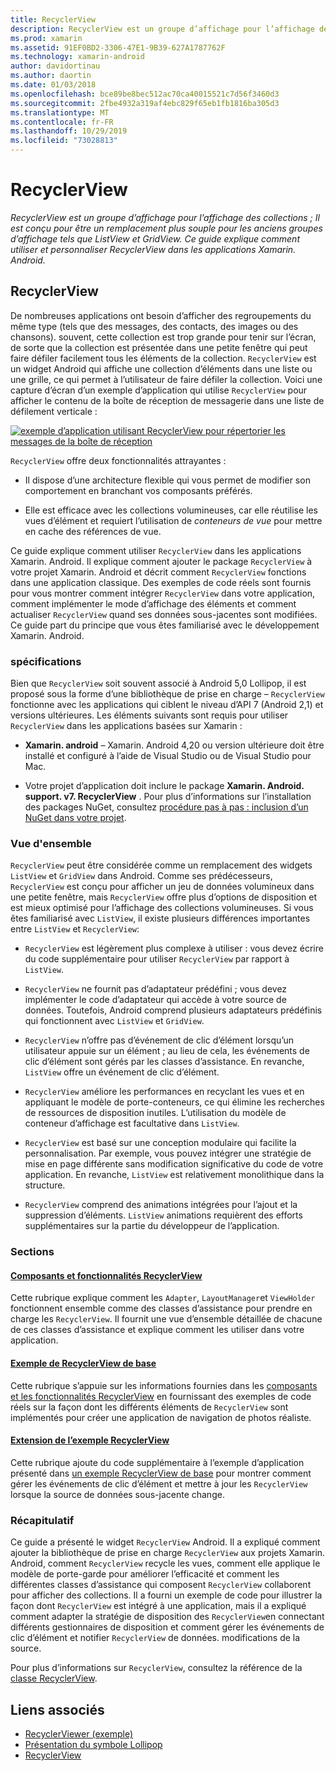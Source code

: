 ```yaml
---
title: RecyclerView
description: RecyclerView est un groupe d’affichage pour l’affichage des collections ; Il est conçu pour être un remplacement plus souple pour les anciens groupes d’affichage tels que ListView et GridView.  Ce guide explique comment utiliser et personnaliser RecyclerView dans les applications Xamarin. Android.
ms.prod: xamarin
ms.assetid: 91EF0BD2-3306-47E1-9B39-627A1787762F
ms.technology: xamarin-android
author: davidortinau
ms.author: daortin
ms.date: 01/03/2018
ms.openlocfilehash: bce89be8bec512ac70ca40015521c7d56f3460d3
ms.sourcegitcommit: 2fbe4932a319af4ebc829f65eb1fb1816ba305d3
ms.translationtype: MT
ms.contentlocale: fr-FR
ms.lasthandoff: 10/29/2019
ms.locfileid: "73028813"
---
```

# <a name="recyclerview"></a>RecyclerView

_RecyclerView est un groupe d’affichage pour l’affichage des collections ; Il est conçu pour être un remplacement plus souple pour les anciens groupes d’affichage tels que ListView et GridView.  Ce guide explique comment utiliser et personnaliser RecyclerView dans les applications Xamarin. Android._

## <a name="recyclerview"></a>RecyclerView

De nombreuses applications ont besoin d’afficher des regroupements du même type (tels que des messages, des contacts, des images ou des chansons). souvent, cette collection est trop grande pour tenir sur l’écran, de sorte que la collection est présentée dans une petite fenêtre qui peut faire défiler facilement tous les éléments de la collection.
`RecyclerView` est un widget Android qui affiche une collection d’éléments dans une liste ou une grille, ce qui permet à l’utilisateur de faire défiler la collection. Voici une capture d’écran d’un exemple d’application qui utilise `RecyclerView` pour afficher le contenu de la boîte de réception de messagerie dans une liste de défilement verticale :

[![exemple d’application utilisant RecyclerView pour répertorier les messages de la boîte de réception](images/01-recyclerview-example-sml.png)](images/01-recyclerview-example.png#lightbox)

`RecyclerView` offre deux fonctionnalités attrayantes :

- Il dispose d’une architecture flexible qui vous permet de modifier son comportement en branchant vos composants préférés.

- Elle est efficace avec les collections volumineuses, car elle réutilise les vues d’élément et requiert l’utilisation de *conteneurs de vue* pour mettre en cache des références de vue.

Ce guide explique comment utiliser `RecyclerView` dans les applications Xamarin. Android. Il explique comment ajouter le package `RecyclerView` à votre projet Xamarin. Android et décrit comment `RecyclerView` fonctions dans une application classique. Des exemples de code réels sont fournis pour vous montrer comment intégrer `RecyclerView` dans votre application, comment implémenter le mode d’affichage des éléments et comment actualiser `RecyclerView` quand ses données sous-jacentes sont modifiées. Ce guide part du principe que vous êtes familiarisé avec le développement Xamarin. Android.

### <a name="requirements"></a>spécifications

Bien que `RecyclerView` soit souvent associé à Android 5,0 Lollipop, il est proposé sous la forme d’une bibliothèque de prise en charge &ndash; `RecyclerView` fonctionne avec les applications qui ciblent le niveau d’API 7 (Android 2,1) et versions ultérieures. Les éléments suivants sont requis pour utiliser `RecyclerView` dans les applications basées sur Xamarin :

- **Xamarin. android** &ndash; Xamarin. Android 4,20 ou version ultérieure doit être installé et configuré à l’aide de Visual Studio ou de Visual Studio pour Mac.

- Votre projet d’application doit inclure le package **Xamarin. Android. support. v7. RecyclerView** . Pour plus d’informations sur l’installation des packages NuGet, consultez [procédure pas à pas : inclusion d’un NuGet dans votre projet](https://docs.microsoft.com/visualstudio/mac/nuget-walkthrough).

### <a name="overview"></a>Vue d'ensemble

`RecyclerView` peut être considérée comme un remplacement des widgets `ListView` et `GridView` dans Android. Comme ses prédécesseurs, `RecyclerView` est conçu pour afficher un jeu de données volumineux dans une petite fenêtre, mais `RecyclerView` offre plus d’options de disposition et est mieux optimisé pour l’affichage des collections volumineuses. Si vous êtes familiarisé avec `ListView`, il existe plusieurs différences importantes entre `ListView` et `RecyclerView`:

- `RecyclerView` est légèrement plus complexe à utiliser : vous devez écrire du code supplémentaire pour utiliser `RecyclerView` par rapport à `ListView`.

- `RecyclerView` ne fournit pas d’adaptateur prédéfini ; vous devez implémenter le code d’adaptateur qui accède à votre source de données. Toutefois, Android comprend plusieurs adaptateurs prédéfinis qui fonctionnent avec `ListView` et `GridView`.

- `RecyclerView` n’offre pas d’événement de clic d’élément lorsqu’un utilisateur appuie sur un élément ; au lieu de cela, les événements de clic d’élément sont gérés par les classes d’assistance. En revanche, `ListView` offre un événement de clic d’élément.

- `RecyclerView` améliore les performances en recyclant les vues et en appliquant le modèle de porte-conteneurs, ce qui élimine les recherches de ressources de disposition inutiles. L’utilisation du modèle de conteneur d’affichage est facultative dans `ListView`.

- `RecyclerView` est basé sur une conception modulaire qui facilite la personnalisation. Par exemple, vous pouvez intégrer une stratégie de mise en page différente sans modification significative du code de votre application.
    En revanche, `ListView` est relativement monolithique dans la structure.

- `RecyclerView` comprend des animations intégrées pour l’ajout et la suppression d’éléments. `ListView` animations requièrent des efforts supplémentaires sur la partie du développeur de l’application.

### <a name="sections"></a>Sections

#### <a name="recyclerview-parts-and-functionalityandroiduser-interfacelayoutsrecycler-viewparts-and-functionalitymd"></a>[Composants et fonctionnalités RecyclerView](~/android/user-interface/layouts/recycler-view/parts-and-functionality.md)

Cette rubrique explique comment les `Adapter`, `LayoutManager`et `ViewHolder` fonctionnent ensemble comme des classes d’assistance pour prendre en charge les `RecyclerView`.
Il fournit une vue d’ensemble détaillée de chacune de ces classes d’assistance et explique comment les utiliser dans votre application.

#### <a name="a-basic-recyclerview-exampleandroiduser-interfacelayoutsrecycler-viewrecyclerview-examplemd"></a>[Exemple de RecyclerView de base](~/android/user-interface/layouts/recycler-view/recyclerview-example.md)

Cette rubrique s’appuie sur les informations fournies dans les [composants et les fonctionnalités RecyclerView](~/android/user-interface/layouts/recycler-view/parts-and-functionality.md) en fournissant des exemples de code réels sur la façon dont les différents éléments de `RecyclerView` sont implémentés pour créer une application de navigation de photos réaliste.

#### <a name="extending-the-recyclerview-exampleandroiduser-interfacelayoutsrecycler-viewextending-the-examplemd"></a>[Extension de l’exemple RecyclerView](~/android/user-interface/layouts/recycler-view/extending-the-example.md)

Cette rubrique ajoute du code supplémentaire à l’exemple d’application présenté dans [un exemple RecyclerView de base](~/android/user-interface/layouts/recycler-view/recyclerview-example.md) pour montrer comment gérer les événements de clic d’élément et mettre à jour les `RecyclerView` lorsque la source de données sous-jacente change.

### <a name="summary"></a>Récapitulatif

Ce guide a présenté le widget `RecyclerView` Android. Il a expliqué comment ajouter la bibliothèque de prise en charge `RecyclerView` aux projets Xamarin. Android, comment `RecyclerView` recycle les vues, comment elle applique le modèle de porte-garde pour améliorer l’efficacité et comment les différentes classes d’assistance qui composent `RecyclerView` collaborent pour afficher des collections. Il a fourni un exemple de code pour illustrer la façon dont `RecyclerView` est intégré à une application, mais il a expliqué comment adapter la stratégie de disposition des `RecyclerView`en connectant différents gestionnaires de disposition et comment gérer les événements de clic d’élément et notifier `RecyclerView` de données. modifications de la source.

Pour plus d’informations sur `RecyclerView`, consultez la référence de la [classe RecyclerView](https://developer.android.com/reference/android/support/v7/widget/RecyclerView.html).

## <a name="related-links"></a>Liens associés

- [RecyclerViewer (exemple)](https://docs.microsoft.com/samples/xamarin/monodroid-samples/android50-recyclerviewer)
- [Présentation du symbole Lollipop](~/android/platform/lollipop.md)
- [RecyclerView](https://developer.android.com/reference/android/support/v7/widget/RecyclerView.html)
